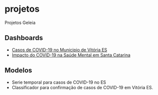 # projetos
Projetos Geleia 
## Dashboards
- [Casos de COVID-19 no Municipio de Vitória ES](http://covidvix.geleia.group)
- [Impacto do COVID-19 na Saúde Mental em Santa Catarina](http://smcovidsc.geleia.group)

## Modelos
- Serie temporal para casos de COVID-19 no ES
- Classificador para confirmação de casos de COVID-19 em Vitória ES.
